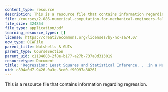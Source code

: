 ```yaml
---
content_type: resource
description: This is a resource file that contains information regarding regression.
file: /courses/2-086-numerical-computation-for-mechanical-engineers-fall-2014/c894a0d794260a3e3cd0f90997a80261_MIT2_086F14_Regression.pdf
file_size: 324854
file_type: application/pdf
learning_resource_types: []
license: https://creativecommons.org/licenses/by-nc-sa/4.0/
ocw_type: OCWFile
parent_title: Nutshells & GUIs
parent_type: CourseSection
parent_uid: c1184683-2f8e-b177-a27b-737a8d313019
resourcetype: Document
title: 'Regression: Least Squares and Statistical Inference. . .in a Nutshell'
uid: c894a0d7-9426-0a3e-3cd0-f90997a80261
---
```

This is a resource file that contains information regarding regression.